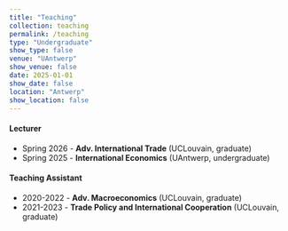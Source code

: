 ```yaml
---
title: "Teaching"
collection: teaching
permalink: /teaching
type: "Undergraduate"
show_type: false
venue: "UAntwerp"
show_venue: false
date: 2025-01-01
show_date: false
location: "Antwerp"
show_location: false
---
```


#### Lecturer
- Spring 2026 - **Adv. International Trade** (UCLouvain, graduate)
- Spring 2025 - **International Economics** (UAntwerp, undergraduate)

#### Teaching Assistant
- 2020-2022 - **Adv. Macroeconomics** (UCLouvain, graduate)
- 2021-2023 - **Trade Policy and International Cooperation** (UCLouvain, graduate)

